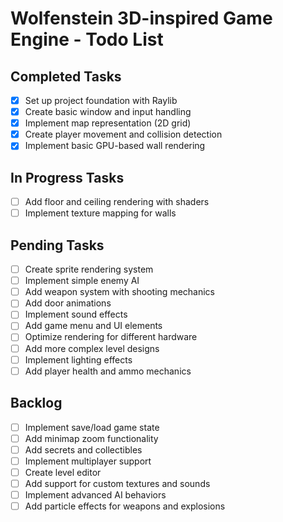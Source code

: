 # Wolfenstein 3D-inspired Game Engine - Todo List

## Completed Tasks
- [x] Set up project foundation with Raylib
- [x] Create basic window and input handling
- [x] Implement map representation (2D grid)
- [x] Create player movement and collision detection
- [x] Implement basic GPU-based wall rendering

## In Progress Tasks
- [ ] Add floor and ceiling rendering with shaders
- [ ] Implement texture mapping for walls

## Pending Tasks
- [ ] Create sprite rendering system
- [ ] Implement simple enemy AI
- [ ] Add weapon system with shooting mechanics
- [ ] Add door animations
- [ ] Implement sound effects
- [ ] Add game menu and UI elements
- [ ] Optimize rendering for different hardware
- [ ] Add more complex level designs
- [ ] Implement lighting effects
- [ ] Add player health and ammo mechanics

## Backlog
- [ ] Implement save/load game state
- [ ] Add minimap zoom functionality
- [ ] Add secrets and collectibles
- [ ] Implement multiplayer support
- [ ] Create level editor
- [ ] Add support for custom textures and sounds
- [ ] Implement advanced AI behaviors
- [ ] Add particle effects for weapons and explosions